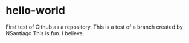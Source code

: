 # hello-world
First test of Github as a repository.
This is a test of a branch created by NSantiago
This is fun. I believe.
